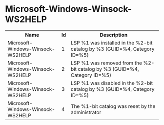 # Microsoft-Windows-Winsock-WS2HELP

<table>
<colgroup><col/><col/><col/></colgroup>
<tr><th>Name</th><th>Id</th><th>Description</th></tr>
<tr><td>Microsoft-Windows-Winsock-WS2HELP</td><td>1</td><td>LSP %1 was installed in the %2-bit catalog by %3 (GUID=%4, Category ID=%5)</td></tr>
<tr><td>Microsoft-Windows-Winsock-WS2HELP</td><td>2</td><td>LSP %1 was removed from the %2-bit catalog by %3 (GUID=%4, Category ID=%5)</td></tr>
<tr><td>Microsoft-Windows-Winsock-WS2HELP</td><td>3</td><td>LSP %1 was disabled in the %2-bit catalog by %3 (GUID=%4, Category ID=%5)</td></tr>
<tr><td>Microsoft-Windows-Winsock-WS2HELP</td><td>4</td><td>The %1-bit catalog was reset by the administrator</td></tr>
</table>

